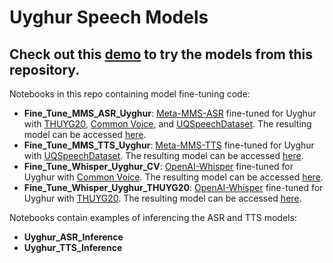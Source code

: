 # Uyghur Speech Models

## Check out this [demo](https://huggingface.co/spaces/ixxan/uyghur-speech-models) to try the models from this repository.

Notebooks in this repo containing model fine-tuning code:
* **Fine_Tune_MMS_ASR_Uyghur**: [Meta-MMS-ASR](https://huggingface.co/facebook/mms-1b-all) fine-tuned for Uyghur with [THUYG20](https://openslr.org/22), [Common Voice](https://commonvoice.mozilla.org), and [UQSpeechDataset](https://github.com/gheyret/UQSpeechDataset). The resulting model can be accessed [here](https://huggingface.co/ixxan/wav2vec2-large-mms-1b-uyghur-latin).
* **Fine_Tune_MMS_TTS_Uyghur**: [Meta-MMS-TTS](https://huggingface.co/facebook/mms-tts-uig-script_arabic) fine-tuned for Uyghur with [UQSpeechDataset](https://github.com/gheyret/UQSpeechDataset).
The resulting model can be accessed [here](https://huggingface.co/ixxan/mms-tts-uig-script_arabic-UQSpeech).
* **Fine_Tune_Whisper_Uyghur_CV**: [OpenAI-Whisper](https://huggingface.co/openai/whisper-small) fine-tuned for Uyghur with [Common Voice](https://commonvoice.mozilla.org). The resulting model can be accessed [here](https://huggingface.co/ixxan/whisper-small-uyghur-common-voice).
* **Fine_Tune_Whisper_Uyghur_THUYG20**: [OpenAI-Whisper](https://huggingface.co/openai/whisper-small) fine-tuned for Uyghur with [THUYG20](https://openslr.org/22). The resulting model can be accessed [here](https://huggingface.co/ixxan/whisper-small-uyghur-common-voice).

Notebooks contain examples of inferencing the ASR and TTS models: 
* **Uyghur_ASR_Inference**
* **Uyghur_TTS_Inference**
